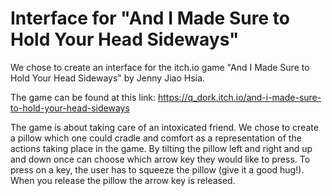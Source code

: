 # Interface for "And I Made Sure to Hold Your Head Sideways"

We chose to create an interface for the itch.io game "And I Made Sure to Hold Your Head Sideways" by Jenny Jiao Hsia.

The game can be found at this link:
https://q_dork.itch.io/and-i-made-sure-to-hold-your-head-sideways

The game is about taking care of an intoxicated friend.
We chose to create a pillow which one could cradle and comfort as a representation of the actions taking place in the game. By tilting the pillow left and right and up and down once can choose which arrow key they would like to press. To press on a key, the user has to squeeze the pillow (give it a good hug!). When you release the pillow the arrow key is released.
